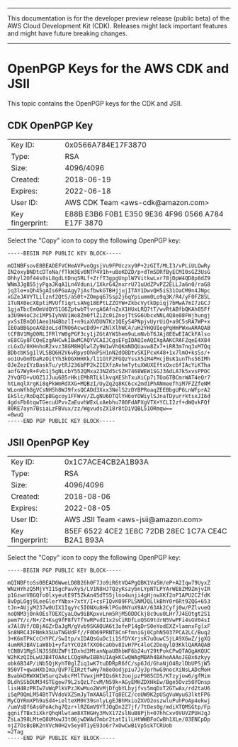 --------

This documentation is for the developer preview release \(public beta\) of the AWS Cloud Development Kit \(CDK\)\. Releases might lack important features and might have future breaking changes\.

--------

# OpenPGP Keys for the AWS CDK and JSII<a name="pgp-keys"></a>

This topic contains the OpenPGP keys for the CDK and JSII\.

## CDK OpenPGP Key<a name="cdk_pgp_key"></a>


|  |  | 
| --- |--- |
| Key ID: | 0x0566A784E17F3870 | 
| Type: | RSA | 
| Size: | 4096/4096 | 
| Created: | 2018\-06\-19 | 
| Expires: | 2022\-06\-18 | 
| User ID: | AWS CDK Team <aws\-cdk@amazon\.com> | 
| Key fingerprint: | E88B E3B6 F0B1 E350 9E36 4F96 0566 A784 E17F 3870 | 

Select the "Copy" icon to copy the following OpenPGP key:

```
-----BEGIN PGP PUBLIC KEY BLOCK-----

mQINBFsovE8BEADEFVCHeAVPvoQgsjVu9FPUczxy9P+2zGIT/MLI3/vPLiULQwRy
IN2oxyBNDtcDToNa/fTkW3Ev0NTP4V1h+uBoKDZD/p+dTmSDRfByECMI0sGZ3UsG
Ohhyl2Of44s0sL8gdLtDnqSRLf+ZrfT3gpgUnplW7VitkwLxr78jDpW4QD8p8dZ9
WNm3JgB55jyPgaJKqA1Ln4Vduni/1XkrG42nxrrU71uUdZPvPZ2ELLJa6n0/raG8
jq3le+xQh45gAIs6PGaAgy7jAsfbwkGTBHjjujITAY1DwvQH5iS31OaCM9n4JNpc
xGZeJAVYTLilznf2QtS/a50t+ZOmpq67Ssp2j6qYpiumm0Lo9q3K/R4/yF0FZ8SL
1TuNX0ecXEptiMVUfTiqrLsANg18EPtLZZOYW+ZkbcVytkDpiqj7bMwA7mI7zGCJ
1gjaTbcEmOmVdQYS1G6ZptwbTtvrgA6AfnZxX1HUxLRQ7tT/wvRtABfbQKAh85Ff
a3U9W4oC3c1MP5IyhNV1Wo8Zm0flZiZc0iZnojTtSG6UbcxNNL4Q8e08FWjhungj
yxSsIBnQO1Aeo1N4BbzlI+n9iaXVDUN7Kz1QEyS4PNpjvUyrUiQ+a9C5sRA7WP+x
IEOaBBGpoAXB3oLsdTNO6AcwcDd9+r2NlXlhWC4/uH2YHQUIegPqHmPWxwARAQAB
tCFBV1MgQ0RLIFRlYW0gPGF3cy1jZGtAYW1hem9uLmNvbT6JAj8EEwEIACkFAlso
vE8CGy8FCQeEzgAHCwkIBwMCAQYVCAIJCgsEFgIDAQIeAQIXgAAKCRAFZqeE4X84
cLGxD/0XHnhoR2xvz38GM8HQlwlZy9W1wVhQKmNDQUavw8Zx7+iRR3m7nq3xM7Qq
BDbcbKSg1lVLSBQ6H2V6vRpysOhkPSH1nN2dO8DtvSKIPcxK48+1x7lmO+ksSs/+
oo1UvOmTDaRzOitYh3kOGXHHXk/l11GtF2FGQzYssX5iM4PHcjBsK1unThs56IMh
OJeZezEYzBaskTu/ytRJ236bPP2kZIEXfzAvhmTytuXWUXEftxOxc6fIAcYiKTha
aofG7WyR+Fvb1j5gNLcbY552QMxa23NZd5cSZH7468WEW1SGJ3AdLA7k5xvsPPOC
2YvQFD+vUOZ1JJuu6B5rHkiEMhRTLklkvqXEShTxuXiCp7iTOo6TBCmrWAT4eQr7
htLmqlXrgKi8qPkWmRdXXG+MQBzI/UyZq2q8KC6cx2md1PhANmeefhiM7FZZfeNM
WLonWfh8gVCsNH5h8WJ9fxsQCADd3Xxx3NelS2zDYBPRoaqZEEBbgUP6LnWFprA2
EkSlc/RoDqZCpBGgcoy1FFWvV/ZLgNU6OTQlYH6oYOWiylSJnaTDyurrktsxJI6d
4gdsFb6tqwTGecuUPvvZaEuvhWExLxAebhu780FdAPXgVTX+YCLI2zf+dWQvkFQf
80RE7ayn7BsiaLzFBVux/zz/WgvudsZX18r8tDiVQBL51ORmqw==
=0wuQ
-----END PGP PUBLIC KEY BLOCK-----
```

## JSII OpenPGP Key<a name="jsii_pgp_key"></a>


|  |  | 
| --- |--- |
| Key ID: | 0x1C7ACE4CB2A1B93A | 
| Type: | RSA | 
| Size: | 4096/4096 | 
| Created: | 2018\-08\-06 | 
| Expires: | 2022\-08\-05 | 
| User ID: | AWS JSII Team <aws\-jsii@amazon\.com> | 
| Key fingerprint: | 85EF 6522 4CE2 1E8C 72DB 28EC 1C7A CE4C B2A1 B93A | 

Select the "Copy" icon to copy the following OpenPGP key:

```
-----BEGIN PGP PUBLIC KEY BLOCK-----

mQINBFtoSs0BEAD6WweLD0B26h0F7Jo9iR6tVQ4PgQBK1Va5H/eP+A2Iqw79UyxZ
WNzHYhzQ5MjYYI1SgcPavXy5/LV1N8HJ7QzyKszybnLYpNTLPYArWE8ZM9ZmjvIR
p1GzwnVBGQfoOlxyeutE9T5ZkAn45dTS5jlno4unji4gHjnwXKf2nP1APU2CZfdK
8vDpLOgj9LeeGlerYNbx+7xtY/I+csFIQvK09FPLSNMJQLlkBhY0r6Rt9ZQG+653
tJn+AUjyM237w0UIX1IqyYc5IONXu8HklPGu0NYuX9AY/63Ak2Cyfj0w/PZlvueQ
noQNM3j0nkOEsTOEXCyaLQw9iBKpxvLnm5RjMSODDCkj8c9uu0LHr7J4EOtgt2S1
pem7Y/c/N+/Z+Ksg9fP8fVTfYwRPvdI1x2sCiRDfLoQSG9tdrN5VwPFi4sGV04sI
x7Al8Vf/OBjAGZrDaJgM/gVvb9SKAQUA6t3ofeP14gDrS0eYodEXZ+lamnxFglxF
Sn8NRC4JFNmkXSUaTNGUdFf//F0D69PRNT8CnFfmniGj0CphN5037PCA2LC/Buq2
3+K6mTPkCcCHYPC/SwItp/xIDAQsGuDc1i1SfDYXrjsK7uOuwC5jLA9X6wZ/jgXQ
4umRRJBAV1aW8b1+yfaYYCO2AfXXO6caObv8IvH7Pc4leC2DoqylD3KklQARAQAB
tCNBV1MgSlNJSSBUZWFtIDxhd3MtanNpaUBhbWF6b24uY29tPokCPwQTAQgAKQUC
W2hKzQIbLwUJB4TOAAcLCQgHAwIBBhUIAgkKCwQWAgMBAh4BAheAAAoJEBx6zkyy
obk6B34P/iNb5QjKyhT0glZiq1wK7tuDDRpR6fC/sp6Jd/GhaNjO4BzlDbUPSjW5
950VT+qwaHXbIma/QVP7EIRztfwWy7m8eOodjpiu7JyJprhwG9nocXiNsLADcMoH
BvabkDRWXWIWSurq2wbcFMlTVwxjHPIQs6kt2oojpzP985CDS/KTzyjow6/gfMim
DLdhSSbDUM34STEgew79L2sQzL7cvM/N59k+AGyEMHZDXHkEw/Bge5Ovz50YOnsp
lisH4BzPRIw7uWqPlkVPzJKwMuo2WvMjDfgbYLbyjfvs5mqDxT2GTwAx/rd2taU6
iSqP0QmLM54BtTVVdoVXZSmJyTmXAAGlITq8ECZ/coUW9K2pUSgVuWyu63lktFP6
MyCQYRmXPh9aSd4+ielteXM9Y39snlyLgEJBhMxioZXVO2oszwluPuhPoAp4ekwj
/umVsBf6As6PoAchg7Qzr+lRZGmV9YTJOgDn2Z7jf/7tOes0g/mdiXTQMSGtp/Fp
ggnifTBx3iXkrQhqHlwtam8XTHGHy3MvX17ZslNuB8Pjh+07hhCxv0VUVZPUHJqJ
ZsLa398LMteQ8UMxwJ3t06jwDWAd7mbr2tatIilLHtWWBFoCwBh1XLe/03ENCpDp
njZ7OsBsBK2nVVcN0H2v5ey0T1yE93o6r7xOwCwBiVp5skTCRUob
=2Tag
-----END PGP PUBLIC KEY BLOCK-----
```
